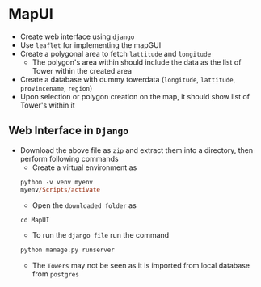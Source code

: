 # MapUI
- Create web interface using `django`
- Use `leaflet` for implementing the mapGUI
- Create a polygonal area to fetch  `lattitude` and `longitude`  
    - The polygon's area within should include the data as the list of Tower within the created area 
- Create a database with dummy towerdata (`longitude`, `lattitude`, `provincename`, `region`)
- Upon selection or polygon creation on the map, it should show list of Tower's within it

## Web Interface in `Django`

- Download the above file as ``zip`` and extract them into a directory, then perform following commands
    - Create a virtual environment as
    ```ps
    python -v venv myenv 
    myenv/Scripts/activate
    ```
    - Open the ``downloaded folder`` as 
    ```ps
    cd MapUI
    ```
    - To run the ``django file`` run the command
    ```ps
    python manage.py runserver
    ```
    - The ``Towers`` may not be seen as it is imported from local database from ``postgres``
